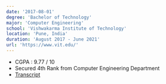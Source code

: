 ```yaml
---
date: '2017-08-01'
degree: 'Bachelor of Technology'
major: 'Computer Engineering'
school: 'Vishwakarma Institute of Technology'
location: 'Pune, India'
duration: 'August 2017 - June 2021'
url: 'https://www.vit.edu/'
---
```


- CGPA : 9.77 / 10
- Secured 4th Rank from Computer Engineering Department
- <a href="https://drive.google.com/file/d/1Tsi0FjKk1b9D-Il8OzvDxiKt1qPBRrhz/view?usp=sharing">Transcript</a>
